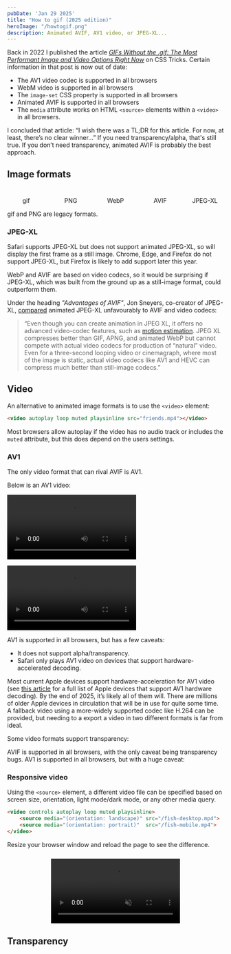 ```yaml
---
pubDate: 'Jan 29 2025'
title: "How to gif (2025 edition)"
heroImage: "/howtogif.png"
description: Animated AVIF, AV1 video, or JPEG-XL...
---
```


Back in 2022 I published the article [*GIFs Without the .gif: The Most Performant Image and Video Options Right Now*](https://css-tricks.com/gifs-without-the-gif-the-most-performant-image-and-video-options-right-now/) on CSS Tricks. Certain information in that post is now out of date:

- The AV1 video codec is supported in all browsers
- WebM video is supported in all browsers
- The `image-set` CSS property is supported in all browsers
- Animated AVIF is supported in all browsers
- The `media` attribute works on HTML `<source>` elements within a `<video>` in all browsers.

I concluded that article: “I wish there was a TL;DR for this article. For now, at least, there’s no clear winner…” If you need transparency/alpha, that's still true. If you don’t need transparency, animated AVIF is probably the best approach.

## Image formats

<style>
    .anim-img-grid {
        display: grid;
        grid-template-columns: repeat(5, 1fr);
        gap: 16px;
        text-align: center;
        justify-content: center;
        margin-inline: auto;

        div {
            grid-row: 2;
        }

        img {
            border-radius: 0;
        }
    }
</style>

<!-- <div class="anim-img-grid">
<img src="/animated/anim-icos.gif" alt="">
<div>gif</div>
<img src="/animated/anim-icos.apng.png" alt="">
<div>PNG</div>
<img src="/animated/anim-icos.webp" alt="">
<div>WebP</div>
<img src="/animated/anim-icos.jxl" alt="">
<div>JPEG-XL</div>
</div> -->

<div class="anim-img-grid" style="margin-top: 24px;">
<img src="/animated/friends.gif" alt="">
<div>gif</div>
<img src="/animated/friends.png" alt="">
<div>PNG</div>
<img src="/animated/giphy.webp" alt="">
<div>WebP</div>
<img src="/animated/friends.avifs" alt="">
<div>AVIF</div>
<picture>
<source srcset="/animated/friends.jxl" type="image/jxl">
<img src="/animated/jpegxl-not.png" alt="">
</picture>
<div>JPEG-XL</div>
</div>

gif and PNG are legacy formats.

### JPEG-XL

Safari supports JPEG-XL but does not support animated JPEG-XL, so will display the first frame as a still image. Chrome, Edge, and Firefox do not support JPEG-XL, but Firefox is likely to add support later this year.

WebP and AVIF are based on video codecs, so it would be surprising if JPEG-XL, which was built from the ground up as a still-image format, could outperform them.

Under the heading _"Advantages of AVIF"_, Jon Sneyers, co-creator of JPEG-XL, [compared](https://cloudinary.com/blog/how_jpeg_xl_compares_to_other_image_codecs#animation_and_cinemagraphs) animated JPEG-XL unfavourably to AVIF and video codecs:

> “Even though you can create animation in JPEG XL, it offers no advanced video-codec features, such as [motion estimation](https://cloudinary.com/glossary/motion-estimation). JPEG XL compresses better than GIF, APNG, and animated WebP but cannot compete with actual video codecs for production of “natural” video. Even for a three-second looping video or cinemagraph, where most of the image is static, actual video codecs like AV1 and HEVC can compress much better than still-image codecs.”

## Video

An alternative to animated image formats is to use the `<video>` element:

```html
<video autoplay loop muted playsinline src="friends.mp4"></video>
```

Most browsers allow autoplay if the video has no audio track or includes the `muted` attribute, but this does depend on the users settings.

### AV1

The only video format that can rival AVIF is AV1. 

Below is an AV1 video:

<video controls src="/animated/thisisDVD.mp4"></video>

<video controls src="/animated/thisisDVD.webm"></video>


AV1 is supported in all browsers, but has a few caveats:

- It does not support alpha/transparency.
- Safari only plays AV1 video on devices that support hardware-accelerated decoding.

Most current Apple devices support hardware-acceleration for AV1 video (see [this article](/apple-devices-av1-decoding) for a full list of Apple devices that support AV1 hardware decoding). By the end of 2025, it’s likely all of them will. There are millions of older Apple devices in circulation that will be in use for quite some time. A fallback video using a more-widely supported codec like H.264 can be provided, but needing to a export a video in two different formats is far from ideal.

Some video formats support transparency:

AVIF is supported in all browsers, with the only caveat being transparency bugs. AV1 is supported in all browsers, but with a huge caveat:

### Responsive video

Using the `<source>` element, a different video file can be specified based on screen size, orientation, light mode/dark mode, or any other media query.

```html
<video controls autoplay loop muted playsinline>
    <source media="(orientation: landscape)" src="/fish-desktop.mp4">
    <source media="(orientation: portrait)"  src="/fish-mobile.mp4">
</video>
```

Resize your browser window and reload the page to see the difference.

<video controls autoplay loop muted playsinline style="max-height: 80vh; margin-inline: auto; display: block; margin-top: 24px;">
    <source media="(orientation: landscape)" src="/animated/fish-desktop-h264.mp4">
    <source media="(orientation: portrait)"  src="/animated/fish-mobile-h264.mp4">
</video>

## Transparency
